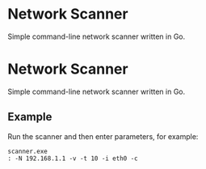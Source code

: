 # Network Scanner

Simple command-line network scanner written in Go.

# Network Scanner

Simple command-line network scanner written in Go.

## Example

Run the scanner and then enter parameters, for example:

```
scanner.exe
: -N 192.168.1.1 -v -t 10 -i eth0 -c

```
